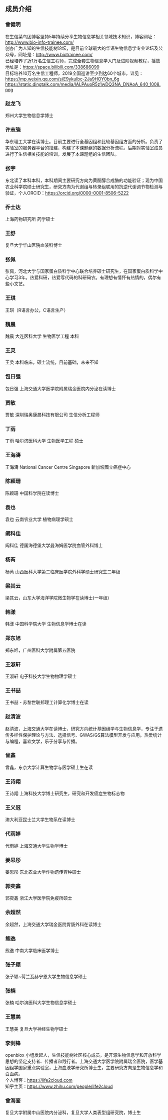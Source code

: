 ## 成员介绍  
### 曾健明  
在生信菜鸟团博客坚持5年持续分享生物信息学相关领域技术知识，博客网址：http://www.bio-info-trainee.com/  
创办广为人知的生信技能树论坛，是目前全球最大的华语生物信息学专业论坛及公众号，网址是：http://www.biotrainee.com/   
已经培养了近1万名生信工程师，完成全套生物信息学入门及进阶视频教程，播放地址是：https://space.bilibili.com/338686099   
目标培养10万名生信工程师，2019全国巡讲至少到达60个城市，详见：https://mp.weixin.qq.com/s/E9ykuIbc-2Ja9HOY0bn_6g  
https://static.dingtalk.com/media/lALPAuoR5z1wDQ3NA_DNAoA_640_1008.png  
### 赵龙飞  
郑州大学生物信息学博士  
### 许志骁  
华东理工大学在读博士。目前主要进行全基因组和比较基因组方面的分析。负责了实验室的服务器平台的搭建，构建了本课题组的数据分析流程。后期对实验室成员进行了生信相关技能的培训，发展了本课题组的生信团队。  
### 张宇  
东北读了本科本科，本科期间主要研究方向为黄酮醇合成酶的功能验证；现为中国农业科学院硕士研究生，研究方向为代谢组与转录组联用的抗逆代谢调节物检测与验证，个人ORCID：https://orcid.org/0000-0001-8506-5222  
### 乔士达  
上海药物研究所 药学硕士  
### 王舒  
复旦大学华山医院血液科博士  
### 张佩  
张佩，河北大学与国家蛋白质科学中心联合培养硕士研究生，在国家蛋白质科学中心学习3年。热爱科研，热爱写代码的科研码农。有理想有情怀有热情的，偶尔有些小文艺。  
### 王琪  
王琪（R语言办公，C语言生产）  
### 魏晨  
魏晨 大连医科大学 生物医学工程 本科  
### 王灵  
王灵 本科临床，硕士流统，目前基础，未来不知  
### 包日强  
包日强 上海交通大学医学院附属瑞金医院内分泌在读博士  
### 贾敏  
贾敏 深圳瑞奥康晨科技有限公司 生信分析工程师  
### 丁雨  
丁雨 哈尔滨医科大学 生物医学工程 硕士  
### 王海濤  
王海濤 National Cancer Centre Singapore 新加坡國立癌症中心  
### 陈颖珊  
陈颖珊 中国科学院在读博士  
### 袁也  
袁也  云南农业大学   植物病理学硕士  
### 阚科佳  
阚科佳 德国海德堡大学曼海姆医学院血管外科博士  
### 杨芮  
杨芮 山西医科大学第二临床医学院外科学硕士研究生二年级  
### 梁其云  
梁其云，山东大学海洋学院微生物学在读博士(一年级)  
### 韩漾  
韩漾 中国科学院大学 生物信息学博士在读  
### 郑东旭  
郑东旭，广州医科大学附属第五医院  
### 王淑轩  
王淑轩 电子科技大学生物物理学硕士  
### 王书喆  
王书喆 - 苏黎世联邦理工计算化学博士在读  
### 赵清波  
赵清波，上海交通大学在读博士，研究方向统计基因组学与生物信息学，专注于遗传多样性保护理论与方法、选择信号、GWAS/GS算法模型开发与应用。热爱统计与编程，喜欢文学，乐于分享与传播。  
### 曾鑫  
曾鑫，东京大学计算生物学与医学硕士生在读  
### 王诗翔  
王诗翔 上海科技大学博士研究生，研究和开发癌症生物标志物  
### 王义冠  
澳大利亚昆士兰大学生物系在读博士  
### 代雨婷  
代雨婷 上海交通大学生物学博士  
### 姜思彤  
姜思彤   东北农业大学作物遗传育种硕士  
### 郭奕鑫  
郭奕鑫 浙江大学医学院免疫所硕士  
### 余超然  
余超然，上海交通大学瑞金医院胃肠外科在读博士  
### 熊逸  
熊逸 中南大学临床医学博士  
### 张子颖  
张子颖~荷兰瓦赫宁恩大学生物信息学硕士  
### 张楠  
张楠 哈尔滨医科大学生物信息学硕士  
### 王慧美  
王慧美 复旦大学神经生物学硕士  
### 李剑锋  
openbiox 小组发起人，生信技能树社区核心成员，是开源生物信息学和开放科学思想的坚定支持者、传播者和践行者。上海交通大学医学院附属瑞金医院，医学基因组学国家重点实验室，上海血液学研究所博士生，主要研究方向是生物信息学和白血病。  
个人博客：https://life2cloud.com  
知乎主页：https://www.zhihu.com/people/life2cloud  
### 曾海銮  
复旦大学附属中山医院内分泌科，复旦大学人类表型组研究院，博士生  


